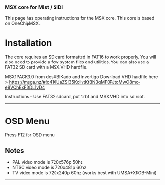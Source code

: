 ### MSX core for Mist / SiDi

This page has operating instructions for the MSX core.
This core is based on OneChipMSX.


# Installation #

The core requires an SD card formatted in FAT16 to work properly. You will also need to provide a few system files and utilities.
You can also use a FAT32 SD card with a MSX.VHD hardfile.

MSX1PACK3.0 from desUBIKado and Invertigo
Download VHD hardfile here > https://mega.nz/#!o410UaZS!35KcilvtKtBN3qMF0PJtoMwO8mo-e8VChExFDDL1vD4

Instructions - Use FAT32 sdcard, put *.rbf and MSX.VHD into sd root.


---


# OSD Menu #

Press F12 for OSD menu.


## Notes ##

  * PAL video mode is 720x576p 50hz
  * NTSC video mode is 720x481p 60hz
  * TV video mode is 720x240p 60hz (works best with UMSA+XRGB-Mini)





---
